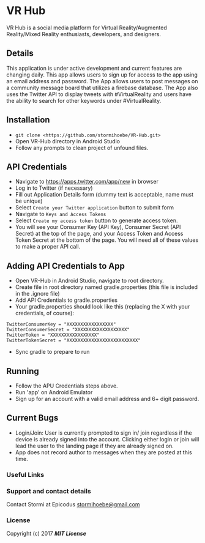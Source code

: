 # VR Hub

VR Hub is a social media platform for Virtual Reality/Augmented Reality/Mixed Reality enthusiasts, developers, and designers. 

## Details
This application is under active development and current features are changing daily. This app allows users to sign up
 for access to the app using an email address and password. The App allows users to post messages on a community message board 
  that utilizes a firebase database. The App also uses the Twitter API to display tweets with #VirtualReality and users have the 
  ability to search for other keywords under #VirtualReality.

## Installation
* `git clone <https://github.com/stormihoebe/VR-Hub.git>`
* Open VR-Hub directory in Android Studio
* Follow any prompts to clean project of unfound files.

## API Credentials
* Navigate to <https://apps.twitter.com/app/new> in browser
* Log in to Twitter (if necessary)
* Fill out Application Details form (dummy text is acceptable, name must be unique)
* Select `Create your Twitter application` button to submit form
* Navigate to `Keys and Access Tokens`
* Select `Create my access token` button to generate access token.
* You will see your Consumer Key (API Key), Consumer Secret (API Secret) at the top of the page, and your Access Token and Access Token Secret at the bottom of the page. You will need all of these values to make a proper API call.

## Adding API Credentials to App
* Open VR-Hub in Android Studio, navigate to root directory.
* Create file in root directory named gradle.properties (this file is included in the .ignore file)
* Add API Credentials to gradle.properties
* Your gradle.properties should look like this (replacing the X with your credentials, of course):

```
TwitterConsumerKey = "XXXXXXXXXXXXXXXXX"
TwitterConsumerSecret = "XXXXXXXXXXXXXXXXXXX"
TwitterToken = "XXXXXXXXXXXXXXXXX"
TwitterTokenSecret = "XXXXXXXXXXXXXXXXXXXXXXXXXX"
```
* Sync gradle to prepare to run

## Running
* Follow the APU Credentials steps above.
* Run 'app' on Android Emulator
* Sign up for an account with a valid email address and 6+ digit password. 

 

## Current Bugs
* Login/Join: User is currently prompted to sign in/ join regardless if the device is already signed into the account. Clicking 
either login or join will lead the user to the landing page if they are already signed on. 
* App does not record author to messages when they are posted at this time. 



### Useful Links


### Support and contact details

Contact Stormi at Epicodus
stormihoebe@gmail.com

### License

Copyright (c) 2017 **_MIT License_**
